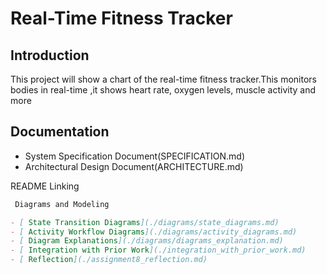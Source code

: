 # Real-Time Fitness Tracker

## Introduction
This project will show a chart of the real-time fitness tracker.This monitors bodies in real-time ,it shows heart rate, oxygen levels, muscle activity and more

## Documentation
- System Specification Document(SPECIFICATION.md)
- Architectural Design Document(ARCHITECTURE.md)






 README Linking 


```markdown
 Diagrams and Modeling 

- [ State Transition Diagrams](./diagrams/state_diagrams.md)
- [ Activity Workflow Diagrams](./diagrams/activity_diagrams.md)
- [ Diagram Explanations](./diagrams/diagrams_explanation.md)
- [ Integration with Prior Work](./integration_with_prior_work.md)
- [ Reflection](./assignment8_reflection.md)

